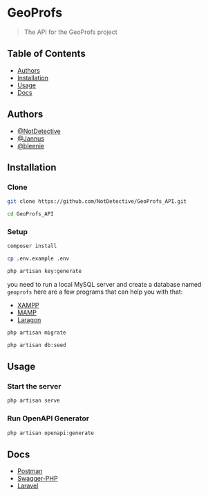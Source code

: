 # GeoProfs
> The API for the GeoProfs project

## Table of Contents
- [Authors](#Authors)
- [Installation](#installation)
- [Usage](#usage)
- [Docs](#docs)

## Authors
- [@NotDetective](https://github.com/NotDetective)
- [@Jannus](https://github.com/Jannus-dev)
- [@bleenie](https://github.com/bleenie)

## Installation

### Clone
```bash
git clone https://github.com/NotDetective/GeoProfs_API.git
```

```bash
cd GeoProfs_API
```

### Setup
```bash
composer install
```

```bash
cp .env.example .env
```

```bash
php artisan key:generate
```

you need to run a local MySQL server and create a database named `geoprofs`
here are a few programs that can help you with that:
- [XAMPP](https://www.apachefriends.org/index.html)
- [MAMP](https://www.mamp.info/en/)
- [Laragon](https://laragon.org/)

```bash
php artisan migrate
```

```bash
php artisan db:seed
```

## Usage

### Start the server
```bash
php artisan serve
```

### Run OpenAPI Generator
```bash
php artisan openapi:generate
```

## Docs
- [Postman](https://learning.postman.com/docs/introduction/overview/)
- [Swagger-PHP](https://zircote.github.io/swagger-php/)
- [Laravel](https://laravel.com/docs/11.x)
